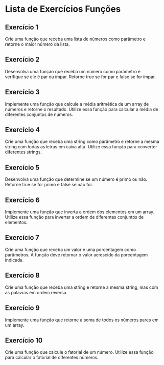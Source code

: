 # Lista de Exercícios Funções

## Exercício 1

Crie uma função que receba uma lista de números como parâmetro e retorne o 
maior número da lista. 

## Exercício 2

Desenvolva uma função que receba um número como parâmetro e verifique se 
ele é par ou ímpar. Retorne true se for par e false se for ímpar.

## Exercício 3

Implemente uma função que calcule a média aritmética de um array de números
e retorne o resultado. Utilize essa função para calcular a média de diferentes 
conjuntos de números.

## Exercício 4

Crie uma função que receba uma string como parâmetro e retorne a mesma 
string com todas as letras em caixa alta. Utilize essa função para converter 
diferentes strings.

## Exercício 5

Desenvolva uma função que determine se um número é primo ou não. Retorne 
true se for primo e false se não for.

## Exercício 6

Implemente uma função que inverta a ordem dos elementos em um array. 
Utilize essa função para inverter a ordem de diferentes conjuntos de elementos.

## Exercício 7

Crie uma função que receba um valor e uma porcentagem como parâmetros. A 
função deve retornar o valor acrescido da porcentagem indicada.

## Exercício 8

Crie uma função que receba uma string e retorne a mesma string, mas com as 
palavras em ordem reversa. 

## Exercício 9

Implemente uma função que retorne a soma de todos os números pares em um 
array.

## Exercício 10

Crie uma função que calcule o fatorial de um número. Utilize essa função para 
calcular o fatorial de diferentes números.
